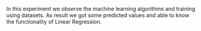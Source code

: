 In this experiment we observe the machine learning algorithms and training using datasets.
As result we got some predicted values and able to know the functionality of Linear Regression. 
